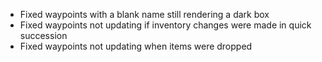 - Fixed waypoints with a blank name still rendering a dark box
- Fixed waypoints not updating if inventory changes were made in quick succession
- Fixed waypoints not updating when items were dropped